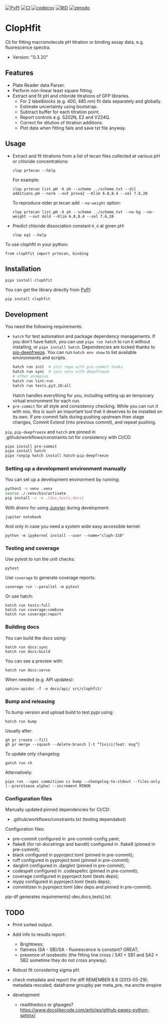 [![PyPI](https://img.shields.io/pypi/v/ClopHfit.svg)](https://pypi.org/project/ClopHfit/)
[![CI](https://github.com/darosio/ClopHfit/actions/workflows/ci.yml/badge.svg)](https://github.com/darosio/ClopHfit/actions/workflows/tests.yml)
[![codecov](https://codecov.io/gh/darosio/ClopHfit/branch/main/graph/badge.svg?token=OU6F9VFUQ6)](https://codecov.io/gh/darosio/ClopHfit)
[![RtD](https://readthedocs.org/projects/clophfit/badge/)](https://clophfit.readthedocs.io/)
[![zenodo](https://zenodo.org/badge/DOI/10.5281/zenodo.6354112.svg)](https://doi.org/10.5281/zenodo.6354112)

# ClopHfit

Cli for fitting macromolecule pH titration or binding assay data, e.g.
fluorescence spectra.

- Version: "0.3.20"

## Features

- Plate Reader data Parser.
- Perform non-linear least square fitting.
- Extract and fit pH and chloride titrations of GFP libraries.
  - For 2 labelblocks (e.g. 400, 485 nm) fit data separately and globally.
  - Estimate uncertainty using bootstrap.
  - Subtract buffer for each titration point.
  - Report controls e.g. S202N, E2 and V224Q.
  - Correct for dilution of titration additions.
  - Plot data when fitting fails and save txt file anyway.

## Usage

- Extract and fit titrations from a list of tecan files collected at various pH
  or chloride concentrations:

      clop prtecan --help

  For example:

      clop prtecan list.pH -k ph --scheme ../scheme.txt --dil additions.pH --norm --out prova2 --Klim 6.8,8.4 --sel 7.6,20

  To reproduce older pr.tecan add `--no-weight` option:

      clop prtecan list.pH -k ph --scheme ../scheme.txt --no-bg --no-weight --out 4old --Klim 6.8,8.4 --sel 7.6,20

- Predict chloride dissociation constant `K_d` at given pH:

      clop eq1 --help

To use clophfit in your python:

    from clophfit import prtecan, binding

## Installation

    pipx install clophfit

You can get the library directly from
[PyPI](https://pypi.org/project/ClopHfit/):

    pip install clophfit

## Development

You need the following requirements:

- `hatch` for test automation and package dependency managements. If you don't
  have hatch, you can use `pipx run hatch` to run it without installing, or
  `pipx install hatch`. Dependencies are locked thanks to
  [pip-deepfreeze](https://pypi.org/project/pip-deepfreeze/). You can run
  `hatch env show` to list available environments and scripts.
  ```bash
  hatch run init  # init repo with pre-commit hooks
  hatch run sync  # sync venv with deepfreeze
  # other examples
  hatch run lint:run
  hatch run tests.py3.10:all
  ```
  Hatch handles everything for you, including setting up an temporary virtual
  environment for each run.
- `pre-commit` for all style and consistency checking. While you can run it with
  nox, this is such an important tool that it deserves to be installed on its
  own. If pre-commit fails during pushing upstream then stage changes, Commit
  Extend (into previous commit), and repeat pushing.

`pip`, `pip-deepfreeze` and `hatch` are pinned in
.github/workflows/constraints.txt for consistency with CI/CD.

```bash
pipx install pre-commit
pipx install hatch
pipx runpip hatch install hatch-pip-deepfreeze
```

### Setting up a development environment manually

You can set up a development environment by running:

```bash
python3 -m venv .venv
source ./.venv/bin/activate
pip install -v -e .[dev,tests,docs]
```

With direnv for using [Jupyter](https://jupyter.org/) during development:

    jupiter notebook

And only in case you need a system wide easy accessible kernel:

    python -m ipykernel install --user --name="cloph-310"

### Testing and coverage

Use pytest to run the unit checks:

    pytest

Use `coverage` to generate coverage reports:

    coverage run --parallel -m pytest

Or use hatch:

    hatch run tests:full
    hatch run coverage:combine
    hatch run coverage:report

### Building docs

You can build the docs using:

    hatch run docs:sync
    hatch run docs:build

You can see a preview with:

    hatch run docs:serve

When needed (e.g. API updates):

    sphinx-apidoc -f -o docs/api/ src/clophfit/

### Bump and releasing

To bump version and upload build to test.pypi using:

    hatch run bump

Usually after:

    gh pr create --fill
    gh pr merge --squash --delete-branch [-t “fix|ci|feat: msg”]

To update only changelog:

    gatch run ch

Alternatively:

    pipx run --spec commitizen cz bump --changelog-to-stdout --files-only (--prerelease alpha) --increment MINOR

### Configuration files

Manually updated pinned dependencies for CI/CD:

- .github/workflows/constraints.txt (testing dependabot)

Configuration files:

- pre-commit configured in .pre-commit-config.yaml;
- flake8 (for rst-docstrings and bandit) configured in .flake8 (pinned in
  pre-commit);
- black configured in pyproject.toml (pinned in pre-commit);
- ruff configured in pyproject.toml (pinned in pre-commit);
- darglint configured in .darglint (pinned in pre-commit);
- codespell configured in .codespellrc (pinned in pre-commit);
- coverage configured in pyproject.toml (tests deps);
- mypy configured in pyproject.toml (tests deps);
- commitizen in pyproject.toml (dev deps and pinned in pre-commit).

pip-df generates requirements[-dev,docs,tests].txt.

## TODO

- Print sorted output.
- Add info to results report:
  - Brightness;
  - flatness (SA - SB)/SA - fluorescence is constant? GREAT;
  - presence of isosbestic (the fitting line cross / SA1 < SB1 and SA2 > SB2
    sometime they do not cross anyway).
- Robust fit considering sigma pH.
- check metadata and report the diff REMEMBER 8.8 (2013-05-29); metadata
  rescaled; dataframe groupby per meta_pre, ma anche enspire

- development
  - readthedocs or ghpages?
    <https://www.docslikecode.com/articles/github-pages-python-sphinx/>
